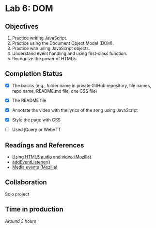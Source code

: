 # Lab 6: DOM

## Objectives
1. Practice writing JavaScript.
2. Practice using the Document Object Model (DOM).
3. Practice with using JavaScript objects.
4. Understand event handling and using first-class function.
5. Recognize the power of HTML5.

## Completion Status
- [x] The basics (e.g., folder name in private GitHub repository, file names, repo name, README.md file, one CSS file)
- [x] The README file
- [x] Annotate the video with the lyrics of the song using JavaScript
- [x] Style the page with CSS
- [ ] Used jQuery or WebVTT


## Readings and References
- [Using HTML5 audio and video (Mozilla)](https://developer.mozilla.org/en-US/docs/Learn/HTML/Multimedia_and_embedding/Video_and_audio_content)
- [addEventListener()](https://developer.mozilla.org/en-US/docs/Web/API/EventTarget/addEventListener)
- [Media events (Mozilla)](https://developer.mozilla.org/en-US/docs/Web/Events#media)

## Collaboration
Solo project

## Time in production
*Around 3 hours*